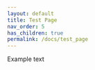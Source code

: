 ```yaml
---
layout: default
title: Test Page
nav_order: 5
has_children: true
permalink: /docs/test_page
---
```

Example text